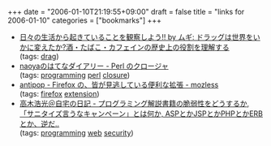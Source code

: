 +++
date = "2006-01-10T21:19:55+09:00"
draft = false
title = "links for 2006-01-10"
categories = ["bookmarks"]
+++

<ul>
	<li>
		<div><a href="http://kazuyomugi.cocolog-nifty.com/point_of_view/2005/12/post_cec2.html">日々の生活から起きていることを観察しよう!! by ムギ: ドラッグは世界をいかに変えたか?酒・たばこ・カフェインの歴史上の役割を理解する</a></div>
		<div>(tags: <a href="http://del.icio.us/nobu666/drag">drag</a>)</div>
	</li>
	<li>
		<div><a href="http://d.hatena.ne.jp/naoya/20060109/1136812096">naoyaのはてなダイアリー - Perl のクロージャ</a></div>
		<div>(tags: <a href="http://del.icio.us/nobu666/programming">programming</a> <a href="http://del.icio.us/nobu666/perl">perl</a> <a href="http://del.icio.us/nobu666/closure">closure</a>)</div>
	</li>
	<li>
		<div><a href="http://d.hatena.ne.jp/antipop/20060106/1136482725">antipop - Firefox の、皆が見逃している便利な拡張 - mozless</a></div>
		<div>(tags: <a href="http://del.icio.us/nobu666/firefox">firefox</a> <a href="http://del.icio.us/nobu666/extension">extension</a>)</div>
	</li>
	<li>
		<div><a href="http://takagi-hiromitsu.jp/diary/20051227.html#p02">高木浩光＠自宅の日記 - プログラミング解説書籍の脆弱性をどうするか, 「サニタイズ言うなキャンペーン」とは何か, ASPとかJSPとかPHPとかERBとか、逆だ..</a></div>
		<div>(tags: <a href="http://del.icio.us/nobu666/programming">programming</a> <a href="http://del.icio.us/nobu666/web">web</a> <a href="http://del.icio.us/nobu666/security">security</a>)</div>
	</li>
</ul>

